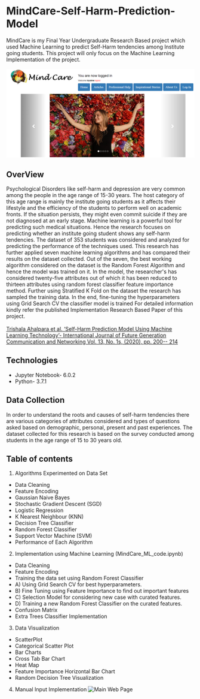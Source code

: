# MindCare-Self-Harm-Prediction-Model

MindCare is my Final Year Undergraduate Research Based project which used Machine Learning to predict Self-Harm tendencies among Institute going students.
This project will only focus on the Machine Learning Implementation of the project. 
<br><br>
![Main Web Page](https://github.com/trystine/MindCare-Self-Harm-Prediction-Model/blob/main/Images/Main%20Page.png)

## OverView
 Psychological Disorders like self-harm and depression are very common among the people in the age range of 15-30 years. The host category of this age range is mainly the institute going students as it affects their lifestyle and the efficiency of the students to perform well on academic fronts. If the situation persists, they might even commit suicide if they are not diagnosed at an early stage. Machine learning is a powerful tool for predicting such medical situations. Hence the research focuses on predicting whether an institute going student shows any self-harm tendencies. The dataset of 353 students was considered and analyzed for predicting the performance of the techniques used. This research has further applied seven machine learning algorithms and has compared their results on the dataset collected. Out of the seven, the best working algorithm considered on the dataset is the Random Forest Algorithm and hence the model was trained on it. In the model, the researcher's has considered twenty-five attributes out of which it has been reduced to thirteen attributes using random forest classifier feature importance method. Further using Stratified K Fold on the dataset the research has sampled the training data. In the end, fine-tuning the hyperparameters using Grid Search CV the classifier model is trained
For detailed information kindly refer the published Implementation Research Based Paper of this project.
<br><br>
[Trishala Ahalpara et al. ‘Self-Harm Prediction Model Using Machine Learning Technology’- 
 International Journal of Future Generation Communication and Networking Vol. 13, No. 1s, (2020), pp. 200-- 214]( http://sersc.org/journals/index.php/IJFGCN/article/view/17800)

## Technologies
* Jupyter Notebook- 6.0.2
* Python- 3.7.1
## Data Collection
In order to understand the roots and causes of self-harm tendencies there are various categories of attributes considered and types of questions asked based on demographic, personal, present and past experiences. The dataset collected for this research is based on the survey conducted among students in the age range of 15 to 30 years old. 

## Table of contents
1) Algorithms Experimented on Data Set
  * Data Cleaning
  * Feature Encoding
  * Gaussian Naive Bayes 
  * Stochastic Gradient Descent (SGD)
  * Logistic Regression 
  * K Nearest Neighbour  (KNN)
  * Decision Tree Classifier
  * Random Forest Classifier
  * Support Vector Machine (SVM)
  * Performance of Each Algorithm
2) Implementation using Machine Learning (MindCare_ML_code.ipynb)
  * Data Cleaning
  * Feature Encoding
  * Training the data set using Random Forest Classifier	 
  * A) Using Grid Search CV for best hyperparameters.<br>
  * B) Fine Tuning using Feature Importance to find out important features<br>
  * C) Selection Model for considering new case with curated features.<br>
  * D) Training a new Random Forest Classifier on the curated features.<br>
  * Confusion Matrix
  * Extra Trees Classifier Implementation
3) Data Visualization
  * ScatterPlot
  * Categorical Scatter Plot
  * Bar Charts
  * Cross Tab Bar Chart
  * Heat Map
  * Feature Importance Horizontal Bar Chart
  * Random Decision Tree Visualization
4) Manual Input Implementation 
![Main Web Page](https://octodex.github.com/images/yaktocat.png)
